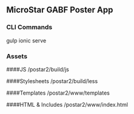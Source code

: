 ## MicroStar GABF Poster App

### CLI Commands
gulp
ionic serve

### Assets

####JS
/postar2/build/js

####Stylesheets
/postar2/build/less

####Templates
/postar2/www/templates

####HTML & Includes
/postar2/www/index.html